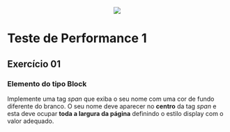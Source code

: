 <p align="center">
  <img src="https://www.infnet.edu.br/infnet/wp-content/themes/infnet.homepage//assets/img/LogoInfnetRodape.png"/>
</p>

# Teste de Performance 1
## Exercício 01
### Elemento do tipo Block

Implemente uma tag _span_ que exiba o seu nome com uma cor de fundo diferente do branco.
O seu nome deve aparecer no **centro** da tag _span_ e esta deve ocupar **toda a largura da página** definindo o estilo display com o valor adequado.